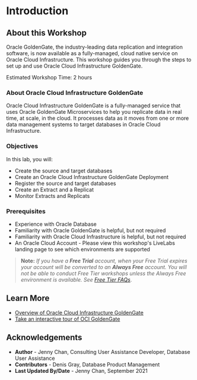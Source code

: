 # Introduction

## About this Workshop

Oracle GoldenGate, the industry-leading data replication and integration software, is now available as a fully-managed, cloud native service on Oracle Cloud Infrastructure. This workshop guides you through the steps to set up and use Oracle Cloud Infrastructure GoldenGate.

Estimated Workshop Time: 2 hours

### About Oracle Cloud Infrastructure GoldenGate
Oracle Cloud Infrastructure GoldenGate is a fully-managed service that uses Oracle GoldenGate Microservices to help you replicate data in real time, at scale, in the cloud. It processes data as it moves from one or more data management systems to target databases in Oracle Cloud Infrastructure.

   [](youtube:m4oloCyQJGM)

### Objectives

In this lab, you will:
* Create the source and target databases
* Create an Oracle Cloud Infrastructure GoldenGate Deployment
* Register the source and target databases
* Create an Extract and a Replicat
* Monitor Extracts and Replicats

### Prerequisites

* Experience with Oracle Database
* Familiarity with Oracle GoldenGate is helpful, but not required
* Familiarity with Oracle Cloud Infrastructure is helpful, but not required
* An Oracle Cloud Account - Please view this workshop's LiveLabs landing page to see which environments are supported

> **Note:** *If you have a **Free Trial** account, when your Free Trial expires your account will be converted to an **Always Free** account. You will not be able to conduct Free Tier workshops unless the Always Free environment is available. See [Free Tier FAQs](https://www.oracle.com/cloud/free/faq.html)*.

## Learn More

* [Overview of Oracle Cloud Infrastructure GoldenGate](https://docs.oracle.com/cloud/paas/goldengate-service/using/overview-goldengate.html)
* [Take an interactive tour of OCI GoldenGate](https://apexapps.oracle.com/pls/apex/f?p=44785:112:0::::P112_CONTENT_ID:29986)

## Acknowledgements
* **Author** - Jenny Chan, Consulting User Assistance Developer, Database User Assistance
* **Contributors** -  Denis Gray, Database Product Management
* **Last Updated By/Date** - Jenny Chan, September 2021
